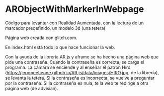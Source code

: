 # ARObjectWithMarkerInWebpage
Código para levantar con Realidad Aumentada, con la lectura de un marcador predefinido, un modelo 3d (una tetera)

Página web creada con glitch.com.

En index.html está todo lo que hace funcionar la web.

Con la ayuda de la librería AR.js y aframe se ha hecho una página web que pide una contraseña. Cuando la contraseña es correcta, se carga el programa. La cámara se enciende y al enseñar el patrón Hiro (https://jeromeetienne.github.io/AR.js/data/images/HIRO.jpg, de la librería), se levanta la tetera. Si la contraseña es incorrecta, se vuelve a preguntar por la contraseña. Si la contraseña es nula, te la web te redirige a otra página web (de advisian).

